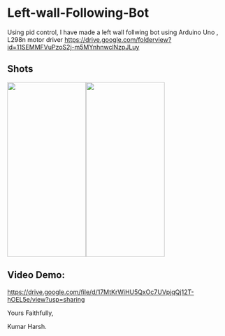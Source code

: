 # Left-wall-Following-Bot
Using pid control, I have made a left wall follwing bot using Arduino Uno , L298n motor driver
https://drive.google.com/folderview?id=11SEMMFVuPzoS2j-m5MYnhnwclNzpJLuy

## Shots

<img src="https://user-images.githubusercontent.com/76583677/225940066-661614ba-a07b-49f9-b0dc-566d90ae966c.jpg" width="180" height="400"><img src="https://user-images.githubusercontent.com/76583677/225940383-0b405003-1e81-4d78-9203-3ab127a24c08.jpg" width="180" height="400">

## Video Demo:

https://drive.google.com/file/d/17MtKrWiHU5QxOc7UVpjqQj12T-hOEL5e/view?usp=sharing



Yours Faithfully,

Kumar Harsh.




